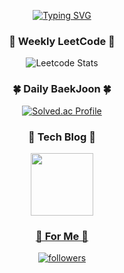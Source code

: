 <div align="center">
    
[![Typing SVG](https://readme-typing-svg.demolab.com?font=Dancing+Script&size=30&duration=3000&pause=1000&color=4AAEFF&width=285&lines=Stay+Hungry%2C+Stay+Foolish)](https://git.io/typing-svg)

### 🧶 Weekly LeetCode 🧶
![Leetcode Stats](https://leetcard.jacoblin.cool/won4885?theme=dark)

### 🍀 Daily BaekJoon 🍀
[![Solved.ac Profile](http://mazassumnida.wtf/api/v2/generate_badge?boj=2dcoder)](https://solved.ac/2dcoder/)
    
### 🦄 Tech Blog 🦄
<a href="http://sully-tech.dev"><img src="https://user-images.githubusercontent.com/62871026/235573512-6b12761b-3e30-4c23-b489-57fbdef47287.png" width="100" height="100">

### 🐳 For Me 🐳
![followers](https://img.shields.io/github/followers/won4885?style=social)
</div>
